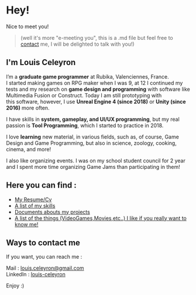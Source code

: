# Hey! 

Nice to meet you! 
>(well it's more "e-meeting you", this is a .md file but feel free to [contact](https://github.com/LouisViktorCeleyron/Portfolio/blob/master/README.md#ways-to-contact-me) me, I will be delighted to talk with you!)

##  I'm Louis Celeyron 
I’m a **graduate game programmer** at Rubika, Valenciennes, France. I started making games on RPG maker when I was 9, at 12 I continued my tests and my research on **game design and programming** with software like Multimedia Fusion or Construct. 
Today I am still prototyping with this software, however, I use **Unreal Engine 4 (since 2018)** or **Unity (since 2016)** more often.

I have skills in **system, gameplay, and UI/UX programming**, but my real passion is **Tool Programming**, which I started to practice in 2018.

I love **learning** new material, in various fields, such as, of course, Game Design and Game Programming, but also in science, zoology, cooking, cinema, and more!

I also like organizing events. I was on my school student council for 2 year and I spent more time organizing Game Jams than participating in them!


## Here you can find :

- [My Resume/Cv](https://github.com/LouisViktorCeleyron/Portfolio/blob/master/Documents/louisceleyron.pdf)
- [A list of my skills](https://github.com/LouisViktorCeleyron/Portfolio/blob/master/Skills/MySkills.md)
- [Documents abouts my projects](https://github.com/LouisViktorCeleyron/Portfolio/blob/master/Projects/MyProjects.md)
- [A list of the things (VideoGames,Movies,etc..) I like if you really want to know me!](https://github.com/LouisViktorCeleyron/Portfolio/blob/master/WhatILike/ThingsILike.md)

## Ways to contact me

If you want, you can reach me :

Mail : [louis.celeyron@gmail.com](louis.celeyron@gmail.com)  
LinkedIn : [louis-celeyron](https://www.linkedin.com/in/louis-celeyron/)  

Enjoy :)
